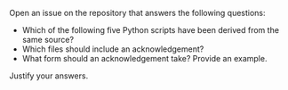 Open an issue on the repository that answers the following questions:

* Which of the following five Python scripts have been derived from the same source?
* Which files should include an acknowledgement?
* What form should an acknowledgement take? Provide an example.

Justify your answers.
